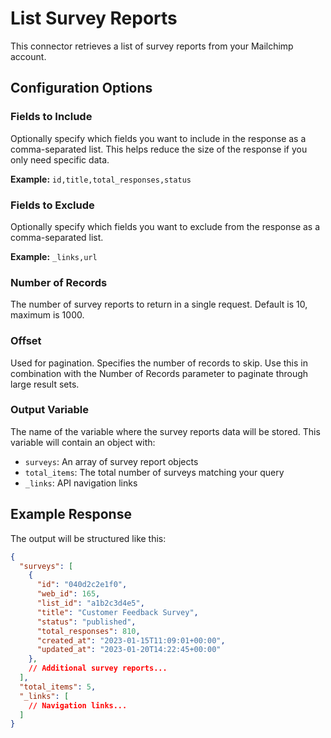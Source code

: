 # List Survey Reports

This connector retrieves a list of survey reports from your Mailchimp account.

## Configuration Options

### Fields to Include
Optionally specify which fields you want to include in the response as a comma-separated list. This helps reduce the size of the response if you only need specific data.

**Example:** `id,title,total_responses,status`

### Fields to Exclude
Optionally specify which fields you want to exclude from the response as a comma-separated list.

**Example:** `_links,url`

### Number of Records
The number of survey reports to return in a single request. Default is 10, maximum is 1000.

### Offset
Used for pagination. Specifies the number of records to skip. Use this in combination with the Number of Records parameter to paginate through large result sets.

### Output Variable
The name of the variable where the survey reports data will be stored. This variable will contain an object with:
- `surveys`: An array of survey report objects
- `total_items`: The total number of surveys matching your query
- `_links`: API navigation links

## Example Response

The output will be structured like this:

```json
{
  "surveys": [
    {
      "id": "040d2c2e1f0",
      "web_id": 165,
      "list_id": "a1b2c3d4e5",
      "title": "Customer Feedback Survey",
      "status": "published",
      "total_responses": 810,
      "created_at": "2023-01-15T11:09:01+00:00",
      "updated_at": "2023-01-20T14:22:45+00:00"
    },
    // Additional survey reports...
  ],
  "total_items": 5,
  "_links": [
    // Navigation links...
  ]
}
```